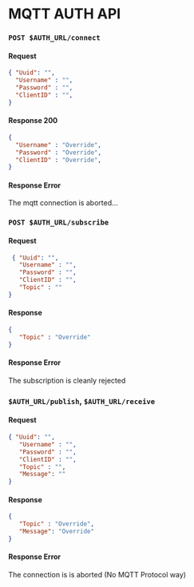 # MQTT AUTH API

### `POST $AUTH_URL/connect`
#### Request
```json
{ "Uuid": "",
  "Username" : "",
  "Password" : "",
  "ClientID" : "",
}
```
#### Response 200
```json
{
  "Username" : "Override",
  "Password" : "Override",
  "ClientID" : "Override",
}
```
#### Response Error
The mqtt connection is aborted...

### `POST $AUTH_URL/subscribe`
#### Request
```json
 { "Uuid": "",
   "Username" : "",
   "Password" : "",
   "ClientID" : "",
   "Topic" : ""
}
```
#### Response
```json
{
   "Topic" : "Override"
}
```
#### Response Error
The subscription is cleanly rejected

### `$AUTH_URL/publish`, `$AUTH_URL/receive`
#### Request
```json
{ "Uuid": "",
   "Username" : "",
   "Password" : "",
   "ClientID" : "",
   "Topic" : "",
   "Message": ""
}
```
#### Response
```json
{
   "Topic" : "Override",
   "Message": "Override"
}
```
#### Response Error
The connection is is aborted (No MQTT Protocol way)
